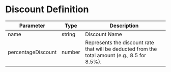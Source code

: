 # Discount Definition

| Parameter      | Type    | Description                                           |
|----------------|---------|-------------------------------------------------------|
| name             | string | Discount Name                                    |
| percentageDiscount | number  | Represents the discount rate that will be deducted from the total amount (e.g., 8.5 for 8.5%). |
